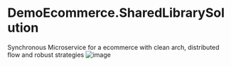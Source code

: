 # DemoEcommerce.SharedLibrarySolution
Synchronous Microservice for a ecommerce with clean arch, distributed flow and robust strategies
![image](https://github.com/user-attachments/assets/0674b73d-40f7-4dcb-94ad-d1ba823d8223)
